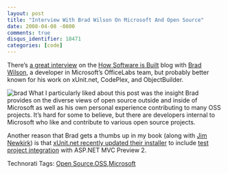 ```yaml
---
layout: post
title: "Interview With Brad Wilson On Microsoft And Open Source"
date: 2008-04-08 -0800
comments: true
disqus_identifier: 18471
categories: [code]
---
```

There’s [a great
interview](http://howsoftwareisbuilt.com/2008/04/08/interview-with-brad-wilson-software-developer-officelabs-microsoft/ "Interview with Brad Wilson")
on the [How Software is
Built](http://howsoftwareisbuilt.com/ "How Software is Built") blog with
[Brad Wilson](http://bradwilson.typepad.com/ "Brad Wilson"), a developer
in Microsoft’s OfficeLabs team, but probably better known for his work
on xUnit.net, CodePlex, and ObjectBuilder.

![brad](http://haacked.com/images/haacked_com/WindowsLiveWriter/InterviewWithBradWilsonOnMicrosoftAndOpe_B4F0/brad_3.png)
What I particularly liked about this post was the insight Brad provides
on the diverse views of open source outside and inside of Microsoft as
well as his own personal experience contributing to many OSS projects.
It’s hard for some to believe, but there are developers internal to
Microsoft who like and contribute to various open source projects.

Another reason that Brad gets a thumbs up in my book (along with [Jim
Newkirk](http://blogs.msdn.com/jamesnewkirk/ "Jim's Blog")) is that
[xUnit.net recently updated their
installer](http://bradwilson.typepad.com/blog/2008/04/xunitnet-rc2--1.html "xUnit.net RC2 Refresh")
to include [test project
integration](http://haacked.com/archive/2008/02/12/asp.net-mvc-update.aspx "Test project integration with ASP.NET MVC")
with ASP.NET MVC Preview 2.

Technorati Tags: [Open
Source](http://technorati.com/tags/Open%20Source),[OSS](http://technorati.com/tags/OSS),[Microsoft](http://technorati.com/tags/Microsoft)


